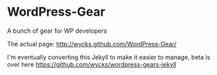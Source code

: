 WordPress-Gear
==============

A bunch of gear for WP developers

The actual page: http://wycks.github.com/WordPress-Gear/

  
I'm eventually converting this Jekyll to make it easier to manage, beta is over here
https://github.com/wycks/wordpress-gears-jekyll
